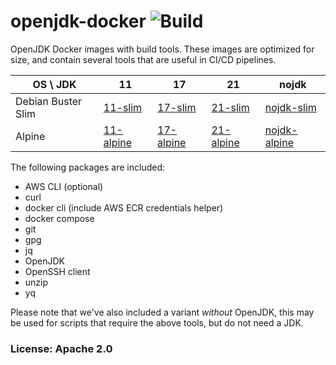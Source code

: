 # openjdk-docker ![Build](https://github.com/team-carepay/openjdk-docker/workflows/publish/badge.svg)

OpenJDK Docker images with build tools. These images are optimized for size, and contain several tools that are useful in CI/CD pipelines.

| OS \ JDK           | 11                                                                                                        | 17                                                                                                        | 21                                                                                                        | nojdk                                                                                                           |
| ------------------ | --------------------------------------------------------------------------------------------------------- | --------------------------------------------------------------------------------------------------------- | --------------------------------------------------------------------------------------------------------- | --------------------------------------------------------------------------------------------------------------- |
| Debian Buster Slim | [11-slim](https://hub.docker.com/r/carepaydev/openjdk/tags?page=1&ordering=last_updated&name=11-slim)     | [17-slim](https://hub.docker.com/r/carepaydev/openjdk/tags?page=1&ordering=last_updated&name=17-slim)     | [21-slim](https://hub.docker.com/r/carepaydev/openjdk/tags?page=1&ordering=last_updated&name=21-slim)     | [nojdk-slim](https://hub.docker.com/r/carepaydev/openjdk/tags?page=1&ordering=last_updated&name=nojdk-slim)     |
| Alpine             | [11-alpine](https://hub.docker.com/r/carepaydev/openjdk/tags?page=1&ordering=last_updated&name=11-alpine) | [17-alpine](https://hub.docker.com/r/carepaydev/openjdk/tags?page=1&ordering=last_updated&name=17-alpine) | [21-alpine](https://hub.docker.com/r/carepaydev/openjdk/tags?page=1&ordering=last_updated&name=21-alpine) | [nojdk-alpine](https://hub.docker.com/r/carepaydev/openjdk/tags?page=1&ordering=last_updated&name=nojdk-alpine) |

The following packages are included:

- AWS CLI (optional)
- curl
- docker cli (include AWS ECR credentials helper)
- docker compose
- git
- gpg
- jq
- OpenJDK
- OpenSSH client
- unzip
- yq

Please note that we've also included a variant _without_ OpenJDK, this may be used for scripts that require the above tools, but do not need a JDK.

### License: Apache 2.0
